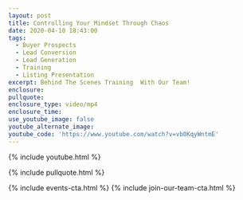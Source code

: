 ```yaml
---
layout: post
title: Controlling Your Mindset Through Chaos
date: 2020-04-10 18:43:00
tags:
  - Buyer Prospects
  - Lead Conversion
  - Lead Generation
  - Training
  - Listing Presentation
excerpt: Behind The Scenes Training  With Our Team!
enclosure:
pullquote:
enclosure_type: video/mp4
enclosure_time:
use_youtube_image: false
youtube_alternate_image:
youtube_code: 'https://www.youtube.com/watch?v=vb0KqyWntmE'
---
```


{% include youtube.html %}

{% include pullquote.html %}

{% include events-cta.html %} {% include join-our-team-cta.html %}